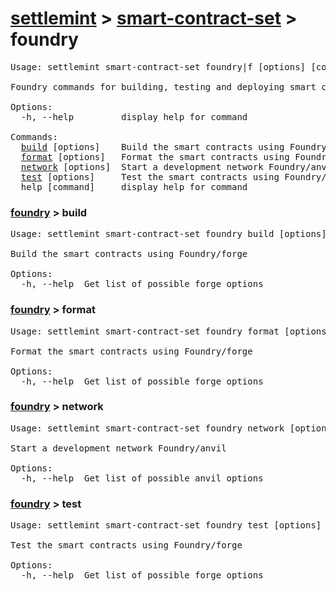 <h1><a href="../../settlemint.md">settlemint</a> > <a href="../smart-contract-set.md">smart-contract-set</a> > foundry</h1>

<pre>Usage: settlemint smart-contract-set foundry|f [options] [command]

Foundry commands for building, testing and deploying smart contracts

Options:
  -h, --help         display help for command

Commands:
  <a href="#foundry-build">build</a> [options]    Build the smart contracts using Foundry/forge
  <a href="#foundry-format">format</a> [options]   Format the smart contracts using Foundry/forge
  <a href="#foundry-network">network</a> [options]  Start a development network Foundry/anvil
  <a href="#foundry-test">test</a> [options]     Test the smart contracts using Foundry/forge
  help [command]     display help for command
</pre>

<h3 id="foundry-build"><a href="./foundry.md">foundry</a> > build</h3>

<pre>Usage: settlemint smart-contract-set foundry build [options]

Build the smart contracts using Foundry/forge

Options:
  -h, --help  Get list of possible forge options
</pre>

<h3 id="foundry-format"><a href="./foundry.md">foundry</a> > format</h3>

<pre>Usage: settlemint smart-contract-set foundry format [options]

Format the smart contracts using Foundry/forge

Options:
  -h, --help  Get list of possible forge options
</pre>

<h3 id="foundry-network"><a href="./foundry.md">foundry</a> > network</h3>

<pre>Usage: settlemint smart-contract-set foundry network [options]

Start a development network Foundry/anvil

Options:
  -h, --help  Get list of possible anvil options
</pre>

<h3 id="foundry-test"><a href="./foundry.md">foundry</a> > test</h3>

<pre>Usage: settlemint smart-contract-set foundry test [options]

Test the smart contracts using Foundry/forge

Options:
  -h, --help  Get list of possible forge options
</pre>

